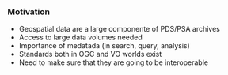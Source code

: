 ### Motivation

- Geospatial data are a large componente of PDS/PSA archives
- Access to large data volumes needed
- Importance of medatada (in search, query, analysis)
- Standards both in OGC and VO worlds exist
- Need to make sure that they are going to be interoperable 